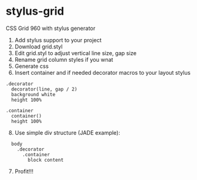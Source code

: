 # stylus-grid
CSS Grid 960 with stylus generator

1. Add stylus support to your project
2. Download grid.styl
3. Edit grid.styl to adjust vertical line size, gap size
4. Rename grid column styles if you wnat
5. Generate css
6. Insert container and if needed decorator macros to your layout stylus
```
.decorator
  decorator(line, gap / 2)
  background white
  height 100%

.container
  container()
  height 100%
``` 
8. Use simple div structure (JADE example):
```
  body
    .decorator
      .container
        block content
```
7. Profit!!!
